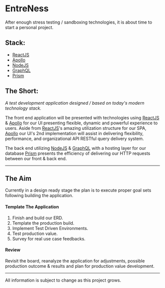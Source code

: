 # EntreNess

After enough stress testing / sandboxing technologies, it is about time to start a personal project.

Stack:
---
- [ReactJS](https://reactjs.org/)
- [Apollo](https://www.apollographql.com/)
- [NodeJS](https://nodejs.org/en/)
- [GraphQL](https://graphql.org/)
- [Prism](https://www.prisma.io/blog/introducing-prisma-1ff423fd629e)

The Short:
---

*A test development application designed / based on today's modern technology stack.*

The front end application will be presented with technologies using [ReactJS](https://reactjs.org/) & [Apollo](https://www.apollographql.com/) for our UI presenting flexible, dynamic and powerful experience to users. Aside from [ReactJS](https://reactjs.org/)'s amazing utilization structure for our SPA, [Apollo](https://www.apollographql.com/) our UI's 2nd implementation will assist in delivering flexibility, performance, and organizational API RESTful query delivery system.

The back end utilizing [NodeJS](https://nodejs.org/en/) & [GraphQL](https://graphql.org/) with a hosting layer for our database [Prism](https://www.prisma.io/blog/introducing-prisma-1ff423fd629e) presents the efficiency of delivering our HTTP requests between our front & back end.

---

## The Aim

Currently in a design ready stage the plan is to execute proper goal sets following building the application.

#### Template The Application
1) Finish and build our ERD.
2) Template the production build.
3) Implement Test Driven Environments.
4) Test production value.
5) Survey for real use case feedbacks.

#### Review

Revisit the board, reanalyze the application for adjustments, possible production outcome & results and plan for production value development.

---

All information is subject to change as this project grows.